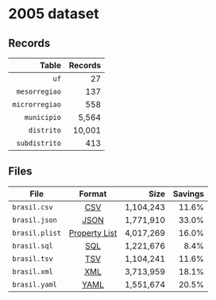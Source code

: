 # 2005 dataset

## Records

|          Table | Records |
| --------------:| -------:|
|           `uf` |      27 |
|  `mesorregiao` |     137 |
| `microrregiao` |     558 |
|    `municipio` |   5,564 |
|     `distrito` |  10,001 |
|  `subdistrito` |     413 |

## Files

| File           | Format                                                       |      Size | Savings |
| -------------- |:------------------------------------------------------------:| ---------:| -------:|
| `brasil.csv`   | [CSV](https://en.wikipedia.org/wiki/Comma-separated_values)  | 1,104,243 |   11.6% |
| `brasil.json`  | [JSON](https://en.wikipedia.org/wiki/JSON)                   | 1,771,910 |   33.0% |
| `brasil.plist` | [Property List](https://en.wikipedia.org/wiki/Property_list) | 4,017,269 |   16.0% |
| `brasil.sql`   | [SQL](https://en.wikipedia.org/wiki/SQL)                     | 1,221,676 |    8.4% |
| `brasil.tsv`   | [TSV](https://en.wikipedia.org/wiki/Tab-separated_values)    | 1,104,241 |   11.6% |
| `brasil.xml`   | [XML](https://en.wikipedia.org/wiki/XML)                     | 3,713,959 |   18.1% |
| `brasil.yaml`  | [YAML](https://en.wikipedia.org/wiki/YAML)                   | 1,551,674 |   20.5% |

